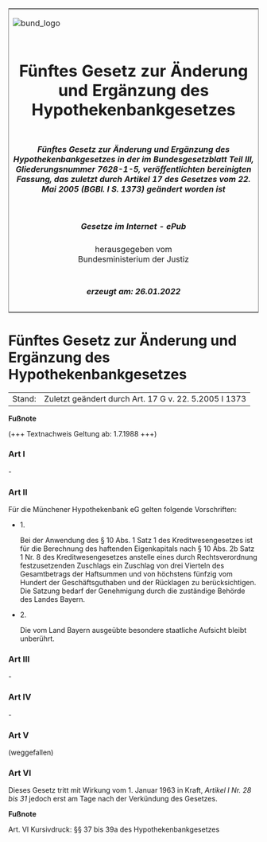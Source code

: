 <span id="DECKBLATT.html"></span>

<table border="0" frame="border" width="100%">

<tr valign="top">

<td align="left">

![bund\_logo](BfJ_2021_Web_de_de.gif)

</td>

<td align="right">

 

</td>

</tr>

<tr align="center" valign="middle">

<td colspan="2">

# Fünftes Gesetz zur Änderung und Ergänzung des Hypothekenbankgesetzes

</td>

</tr>

<tr align="center" valign="middle">

<td colspan="2">

##### Fünftes Gesetz zur Änderung und Ergänzung des Hypothekenbankgesetzes in der im Bundesgesetzblatt Teil III, Gliederungsnummer 7628-1-5, veröffentlichten bereinigten Fassung, das zuletzt durch Artikel 17 des Gesetzes vom 22. Mai 2005 (BGBl. I S. 1373) geändert worden ist

</td>

</tr>

<tr align="center" valign="middle">

<td colspan="2">

  
  

##### Gesetze im Internet - ePub  
  
herausgegeben vom  
Bundesministerium der Justiz

</td>

</tr>

<tr align="center" valign="bottom">

<td colspan="2">

  
  

##### erzeugt am: 26.01.2022

</td>

</tr>

</table>

<span id="BJNR000090963.html"></span>

# Fünftes Gesetz zur Änderung und Ergänzung des Hypothekenbankgesetzes

<div>

<div class="jnhtml">

|        |                                                       |
| ------ | ----------------------------------------------------- |
| Stand: | Zuletzt geändert durch Art. 17 G v. 22. 5.2005 I 1373 |

</div>

</div>

<div>

  
**Fußnote**

<div class="jnhtml">

<div>

<div class="jurAbsatz">

(+++ Textnachweis Geltung ab: 1.7.1988 +++)

</div>

</div>

</div>

</div>

<span id="BJNR000090963BJNE000100328.html"></span>

### Art I  

<div>

<div class="jnhtml">

<div>

<div class="jurAbsatz">

\-

</div>

</div>

</div>

</div>

<span id="BJNR000090963BJNE000203377.html"></span>

### Art II  

<div>

<div class="jnhtml">

<div>

<div class="jurAbsatz">

Für die Münchener Hypothekenbank eG gelten folgende Vorschriften:

  - 1\.
    
    <div style="">
    
    Bei der Anwendung des § 10 Abs. 1 Satz 1 des Kreditwesengesetzes ist
    für die Berechnung des haftenden Eigenkapitals nach § 10 Abs. 2b
    Satz 1 Nr. 8 des Kreditwesengesetzes anstelle eines durch
    Rechtsverordnung festzusetzenden Zuschlags ein Zuschlag von drei
    Vierteln des Gesamtbetrags der Haftsummen und von höchstens fünfzig
    vom Hundert der Geschäftsguthaben und der Rücklagen zu
    berücksichtigen. Die Satzung bedarf der Genehmigung durch die
    zuständige Behörde des Landes Bayern.
    
    </div>

  - 2\.
    
    <div style="">
    
    Die vom Land Bayern ausgeübte besondere staatliche Aufsicht bleibt
    unberührt.
    
    </div>

</div>

</div>

</div>

</div>

<span id="BJNR000090963BJNE000300328.html"></span>

### Art III  

<div>

<div class="jnhtml">

<div>

<div class="jurAbsatz">

\-

</div>

</div>

</div>

</div>

<span id="BJNR000090963BJNE000400328.html"></span>

### Art IV  

<div>

<div class="jnhtml">

<div>

<div class="jurAbsatz">

\-

</div>

</div>

</div>

</div>

<span id="BJNR000090963BJNE000501377.html"></span>

### Art V  

<div>

<div class="jnhtml">

<div>

<div class="jurAbsatz">

(weggefallen)

</div>

</div>

</div>

</div>

<span id="BJNR000090963BJNE000600328.html"></span>

### Art VI  

<div>

<div class="jnhtml">

<div>

<div class="jurAbsatz">

Dieses Gesetz tritt mit Wirkung vom 1. Januar 1963 in Kraft,
<span style="font-style:italic;">Artikel I Nr. 28 bis 31</span> jedoch
erst am Tage nach der Verkündung des Gesetzes.

</div>

</div>

</div>

</div>

<div>

  
**Fußnote**

<div class="jnhtml">

<div>

<div class="jurAbsatz">

Art. VI Kursivdruck: §§ 37 bis 39a des Hypothekenbankgesetzes

</div>

</div>

</div>

</div>
